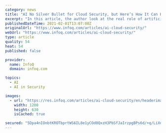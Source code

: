```yaml
---
category: news
title: "AI No Silver Bullet for Cloud Security, but Here’s How It Can Help"
excerpt: "In this article, the author look at the real role of artificial intelligence in cloud security – the hype, the reality, and how we can resolve the gap between them. He encourages the reader to focus on making cloud security platforms that allow humans to provide truly intelligent threat responses,"
publishedDateTime: 2021-02-01T13:07:00Z
originalUrl: "https://www.infoq.com/articles/ai-cloud-security/"
webUrl: "https://www.infoq.com/articles/ai-cloud-security/"
type: article
quality: 54
heat: 54
published: false

provider:
  name: InfoQ
  domain: infoq.com

topics:
  - AI
  - AI in Security

images:
  - url: "https://res.infoq.com/articles/ai-cloud-security/en/headerimage/AI-no-silver-bullet-for-cloud-security-big-1611928293018.jpg"
    width: 1200
    height: 630
    isCached: true

secured: "5Dpa4nIOnbtKROTbprtWS6IL8e1yCOd0QxzH3PbSfJaIrzpgBPs6d/+q/LiXo2/6fLexVLw1rkLThgxz54hKqKJrCaABHhHoWPRefjKuR5itevcAc+opTyzsXbiWNWgpjLhdNWq2KHogOZWOqC5kBVRUGaLj9vCmGjG5Te7GM9E/+7t7Yr63rYQCjNluwMwmi4cjT7j6oHe2jAdiaenpuCRWszSQSI1JzWZ509GwkHj3Rs2r7TQ9YOBY0KFQUf2s/YlwCDpFStGvl/aqcHLj7XQnX21qGTr3aa3cx6E1W2tjevFpatdrXTYsU6QmFXtEbVMSyDHPqV3/iJ83QdydUFqZd0aUStwg9fBe7oSDCtI=;nphaQ1XIg3WkXj0lJwPLNA=="
---
```


